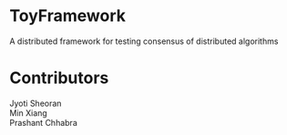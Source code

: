 # ToyFramework
A distributed framework for testing consensus of distributed algorithms

# Contributors
Jyoti Sheoran   
Min Xiang   
Prashant Chhabra   
